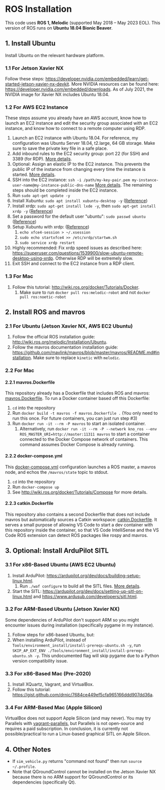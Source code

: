 # ROS Installation

This code uses **ROS 1, Melodic** (supported May 2018 – May 2023 EOL). This version of ROS runs on **Ubuntu 18.04 Bionic Beaver**.

## 1. Install Ubuntu

Install Ubuntu on the relevant hardware platform.

### 1.1 For Jetson Xavier NX

Follow these steps: <https://developer.nvidia.com/embedded/learn/get-started-jetson-xavier-nx-devkit>. More NVIDIA resources can be found here: <https://developer.nvidia.com/embedded/downloads>. As of July 2021, the NVIDIA image for Xavier NX includes Ubuntu 18.04.

### 1.2 For AWS EC2 Instance

These steps assume you already have an AWS account, know how to launch an EC2 instance and edit the security group associated with an EC2 instance, and know how to connect to a remote computer using RDP.

1. Launch an EC2 instance with Ubuntu 18.04. For reference, my configuration was Ubuntu Server 18.04, t2.large, 64 GB storage. Make sure to save the private key file in a safe place.
2. Add inbound rules to the EC2 security group: port 22 (for SSH) and 3389 (for RDP). [More details](https://docs.aws.amazon.com/AWSEC2/latest/UserGuide/authorizing-access-to-an-instance.html).
3. Optional: Assign an elastic IP to the EC2 instance. This prevents the public IP of the instance from changing every time the instance is started. [More details](https://docs.aws.amazon.com/AWSEC2/latest/UserGuide/elastic-ip-addresses-eip.html#using-instance-addressing-eips-allocating).
4. SSH into the EC2 instance: `ssh -i /path/my-key-pair.pem my-instance-user-name@my-instance-public-dns-name` [More details](https://docs.aws.amazon.com/AWSEC2/latest/UserGuide/AccessingInstancesLinux.html). The remaining steps should be completed inside the EC2 instance.
5. Run `sudo apt-get update -y`
6. Install Xubuntu: `sudo apt install xubuntu-desktop -y` ([Reference](https://itsfoss.com/install-xfce-desktop-xubuntu/))
7. Install xrdp: `sudo apt-get install lxde -y`, then `sudo apt-get install xrdp -y` ([Reference](https://www.australtech.net/how-to-enable-gui-on-aws-ec2-ubuntu-server/))
8. Set a password for the default user "ubuntu": `sudo passwd ubuntu` ([Reference](https://www.australtech.net/how-to-enable-gui-on-aws-ec2-ubuntu-server/))
9. Setup Xubuntu with xrdp: ([Reference](https://www.tweaking4all.com/software/linux-software/use-xrdp-remote-access-ubuntu-14-04/))
   1. `echo xfce4-session > ~/.xsession`
   2. `sudo echo startxfce4 >> /etc/xrdp/startwm.sh`
   3. `sudo service xrdp restart`
10. Highly recommended: Fix xrdp speed issues as described here: <https://superuser.com/questions/1539900/slow-ubuntu-remote-desktop-using-xrdp>. Otherwise RDP will be extremely slow.
11. Exit SSH and connect to the EC2 instance from a RDP client.

### 1.3 For Mac

1. Follow this tutorial: <http://wiki.ros.org/docker/Tutorials/Docker>.
   1. Make sure to run `docker pull ros:melodic-robot` and not `docker pull ros:noetic-robot`

## 2. Install ROS and mavros

### 2.1 For Ubuntu (Jetson Xavier NX, AWS EC2 Ubuntu)

1. Follow the official ROS installation guide: <http://wiki.ros.org/melodic/Installation/Ubuntu>.
2. Follow the mavros documentation installation guide: <https://github.com/mavlink/mavros/blob/master/mavros/README.md#installation>. Make sure to replace `kinetic` with `melodic`.

### 2.2 For Mac

#### 2.2.1 mavros.Dockerfile

This repository already has a Dockerfile that includes ROS and mavros: [mavros.Dockerfile](mavros.Dockerfile). To run a Docker container based off this Dockerfile:

1. `cd` into the repository
2. Run `docker build -t mavros -f mavros.Dockerfile .` (You only need to run this once. For future containers, you can just run step #3)
3. Run `docker run -it --rm -P mavros` to start an isolated container.
   1. Alternatively, run `docker run -it --rm -P --network kno_ros --env ROS_MASTER_URI=http://master:11311 mavros` to start a container connected to the Docker Compose network of containers. This command assumes Docker Compose is already running.

#### 2.2.2 docker-compose.yml

This [docker-compose.yml](docker-compose.yml) configuration launches a ROS master, a mavros node, and echos the `/mavros/state` topic to stdout.

1. `cd` into the repository
2. Run `docker-compose up`
3. See <http://wiki.ros.org/docker/Tutorials/Compose> for more details.

#### 2.2.3 catkin.Dockerfile

This repository also contains a second Dockerfile that does not include mavros but automatically sources a Catkin workspace: [catkin.Dockerfile](catkin.Dockerfile). It serves a small purpose of allowing VS Code to start a dev container with this repository inside the container, so that VS Code IntelliSense and the VS Code ROS extension can detect ROS packages like rospy and mavros.

## 3. Optional: Install ArduPilot SITL

### 3.1 For x86-Based Ubuntu (AWS EC2 Ubuntu)

1. Install ArduPilot: <https://ardupilot.org/dev/docs/building-setup-linux.html>.
   1. Run `./waf configure` to build all the SITL files. [More details](https://github.com/ArduPilot/ardupilot/blob/master/BUILD.md).
2. Start the SITL: <https://ardupilot.org/dev/docs/setting-up-sitl-on-linux.html> and <https://www.ardusub.com/developers/sitl.html>.

### 3.2 For ARM-Based Ubuntu (Jetson Xavier NX)

Some dependencies of ArduPilot don't support ARM so you might encounter issues during installation (specifically pygame in my instance).

1. Follow steps for x86-based Ubuntu, but:
2. When installing ArduPilot, instead of `Tools/environment_install/install-prereqs-ubuntu.sh -y`, run `SKIP_AP_EXT_ENV ./Tools/environment_install/install-prereqs-ubuntu.sh -y`. This undocumented flag will skip pygame due to a Python version compatibility issue.

### 3.3 For x86-Based Mac (Pre-2020)

1. Install XQuartz, Vagrant, and VirtualBox.
2. Follow this tutorial: <https://gist.github.com/drnic/7684ce449ef5cfa965166ddd907dd36a>.

### 3.4 For ARM-Based Mac (Apple Silicon)

VirtualBox does not support Apple Silicon (and may never). You may try Parallels with [vagrant-parallels](https://github.com/Parallels/vagrant-parallels), but Parallels is not open-source and requires a paid subscription. In conclusion, it is currently not possible/practical to run a Linux-based graphical SITL on Apple Silicon.

## 4. Other Notes

- If `sim_vehicle.py` returns "command not found" then run `source ~/.profile`.
- Note that QGroundControl cannot be installed on the Jetson Xavier NX because there is no ARM support for QGroundControl or its dependencies (specifically Qt).
